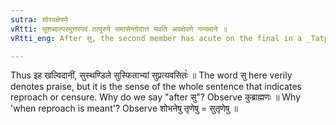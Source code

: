 ```yaml
---
sutra: सोरवक्षेपणे
vRtti: सुशब्दात्परमुत्तरपदं तत्पुरुषे समासेन्तोदात्तं भवति अवक्षेपणे गम्यमाने ॥
vRtti_eng: After सु, the second member has acute on the final in a _Tatpurusha_ compound, when reproach is meant, in spite of the addition of सु which denotes praise.

---
```

Thus इह खल्विदानीं, सुस्थण्डिले सुस्फिताभ्यां सुप्रत्यवसितः꣡ ॥ The word सु here verily denotes praise, but it is the sense of the whole sentence that indicates reproach or censure. Why do we say "after सु"? Observe कुब्राह्मणः ॥ Why 'when reproach is meant'? Observe शोभनेषु तृणेषु = सुतृणेषु ॥